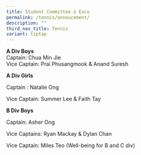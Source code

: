 ```yaml
---
title: Student Committee & Exco
permalink: /tennis/annoucement/
description: ""
third_nav_title: Tennis
variant: tiptap
---
```

<p><strong>A Div Boys</strong>
<br>Captain: Chua Min Jie&nbsp;
<br>Vice Captain: Prai Phusangmook &amp; Anand Suresh&nbsp;</p>
<p><strong>A Div Girls</strong>
</p>
<p>Captain : Natalie Ong</p>
<p>Vice Captain: Summer Lee &amp; Faith Tay&nbsp;</p>
<p><strong>B Div Boys</strong>
</p>
<p>Captain: Asher Ong</p>
<p>Vice Captains: Ryan Mackay &amp; Dylan Chan</p>
<p>Vice Captain: Miles Teo (Well-being for B and C div)</p>
<p>&nbsp;</p>
<p></p>
<p></p>